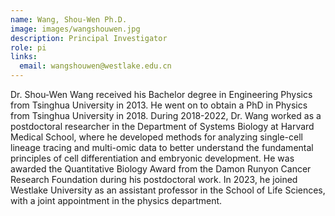 ```yaml
---
name: Wang, Shou-Wen Ph.D.
image: images/wangshouwen.jpg
description: Principal Investigator
role: pi
links:
  email: wangshouwen@westlake.edu.cn
---
```


Dr. Shou-Wen Wang received his Bachelor degree in Engineering Physics from Tsinghua University in 2013. He went on to obtain a PhD in Physics from Tsinghua University in 2018. During 2018-2022, Dr. Wang worked as a postdoctoral researcher in the Department of Systems Biology at Harvard Medical School, where he developed methods for analyzing single-cell lineage tracing and multi-omic data to better understand the fundamental principles of cell differentiation and embryonic development. He was awarded the Quantitative Biology Award from the Damon Runyon Cancer Research Foundation during his postdoctoral work. In 2023, he joined Westlake University as an assistant professor in the School of Life Sciences, with a joint appointment in the physics department.
